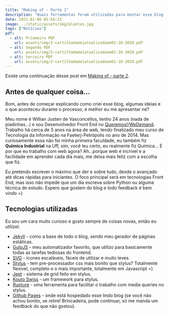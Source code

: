 ```yaml
---
title: "Making of - Parte 1"
description: "Quais ferramentas foram utilizadas para montar esse blog e o porquê de ter escolhido cada uma delas."
date: 2021-01-06 05:54:23
image: ../static/assets/img/plantas.jpg
tags: ["Notícias"]
pdf:
  - alt: Priemeiro PDF
    url: assets/img/2-cartilhadomeiatualizadaem01-10-2020.pdf
  - alt: Segundo PDF
    url: assets/img/2-cartilhadomeiatualizadaem01-10-2020.pdf
  - alt: terceiro PDF
    url: assets/img/2-cartilhadomeiatualizadaem01-10-2020.pdf
---
```


Existe uma continuação desse post em [Making of - parte 2](https://willianjusten.com.br/making-of-parte-2/).

## Antes de qualquer coisa...

Bom, antes de começar explicando como criei esse blog, algumas ideias e o que aconteceu durante o processo, é melhor eu me apresentar né?

Meu nome é Willian Justen de Vasconcellos, tenho 24 anos (nada de piadinhas...) e sou Desenvolvedor Front End no [Queremos!](https://queremos.com.br)/[WeDemand](https://wedemand.com). Trabalho há cerca de 3 anos na área de web, tendo finalizado meu curso de Tecnologia da Informação na Faeterj-Petrópolis no ano de 2014. Mas curiosamente essa não foi minha primeira faculdade, eu também fiz **Química Industrial** na Uff, sim, você leu certo, eu realmente fiz Química...
E por que eu trabalho com web agora? Ah...porque web é incrível e a facilidade em aprender cada dia mais, me deixa mais feliz com a escolha que fiz.

Eu pretendo escrever o máximo que der e sobre tudo, desde o avançado até dicas rápidas para iniciantes. O foco principal será em tecnologias Front End, mas isso não impede que um dia escreva sobre Python ou alguma técnica de estudo. Espero que gostem do blog e todo feedback é bem vindo =)

## Tecnologias utilizadas

Eu sou um cara muito curioso e gosto sempre de coisas novas, então eu utilizei:

- [Jekyll](http://jekyllrb.com/) - como a base de todo o blog, sendo meu gerador de páginas estáticas.
- [GulpJS](http://gulpjs.com/) - meu automatizador favorito, que utilizo para basicamente todas as tarefas tediosas do frontend.
- [SVG](http://pt.wikipedia.org/wiki/SVG) - ícones escaláveis, fáceis de utilizar e muito leves.
- [Stylus](http://learnboost.github.io/stylus/) - tem pre-processador css mais bonito que stylus? Totalmente flexível, completo e o mais importante, totalmente em Javascript =)
- [Jeet](http://jeet.gs) - sistema de grid feito em stylus.
- [Kouto Swiss](http://kouto-swiss.io/) - um framework para stylus.
- [Rupture](http://jescalan.github.io/rupture/) - uma ferramenta para facilitar o trabalho com media queries no stylus.
- [Github Pages](https://pages.github.com/) - onde está hospedado esse lindo blog (se você não achou bonito, se retire! Brincadeira, pode continuar, só me manda um feedback do que não gostou).

